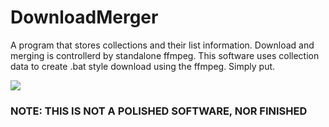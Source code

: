 # DownloadMerger
A program that stores collections and their list information. Download and merging is controllerd by standalone ffmpeg. This software uses collection data to create .bat style download using the ffmpeg. Simply put.

![](https://bytevaultstudio.se/ByteVaultPortal/wp-content/uploads/2020/04/f9c51c920b18d80152a2334eb3d0a0a1.png)

### NOTE: THIS IS NOT A POLISHED SOFTWARE, NOR FINISHED
